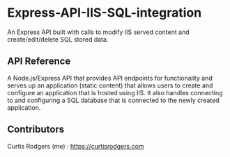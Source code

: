 # Express-API-IIS-SQL-integration
An Express API built with calls to modify IIS served content and create/edit/delete SQL stored data.

## API Reference


A Node.js/Express API that provides API endpoints for functionality and serves up an application (static content) that allows users to create and configure an application that is hosted using IIS.  It also handles connecting to and configuring a SQL database that is connected to the newly created application.  


## Contributors


Curtis Rodgers (me) : https://curtisrodgers.com
